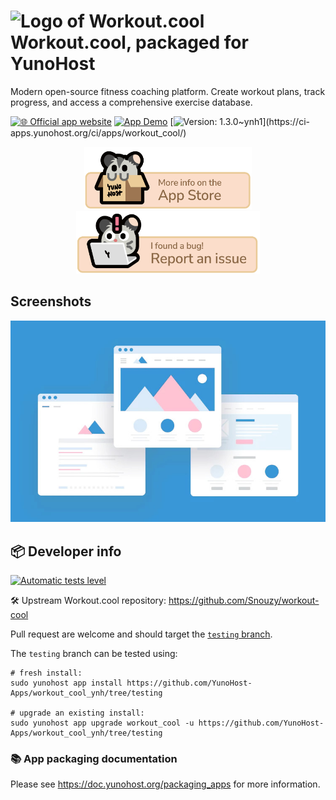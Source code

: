 <!--
N.B.: This README was automatically generated by <https://github.com/YunoHost/apps_tools/blob/main/readme_generator>
It shall NOT be edited by hand.
-->

<h1>
  <img src="https://raw.githubusercontent.com/YunoHost/apps/main/logos/workout_cool.png" width="32px" alt="Logo of Workout.cool">
  Workout.cool, packaged for YunoHost
</h1>

Modern open-source fitness coaching platform. Create workout plans, track progress, and access a comprehensive exercise database. 

[![🌐 Official app website](https://img.shields.io/badge/Official_app_website-darkgreen?style=for-the-badge)](https://workout.cool/)
[![App Demo](https://img.shields.io/badge/App_Demo-blue?style=for-the-badge)](https://workout.cool/)
[![Version: 1.3.0~ynh1](https://img.shields.io/badge/Version-1.3.0~ynh1-rgba(0,150,0,1)?style=for-the-badge)](https://ci-apps.yunohost.org/ci/apps/workout_cool/)

<div align="center">
<a href="https://apps.yunohost.org/app/workout_cool"><img height="100px" src="https://github.com/YunoHost/yunohost-artwork/raw/refs/heads/main/badges/neopossum-badges/badge_more_info_on_the_appstore.svg"/></a>
<a href="https://github.com/YunoHost-Apps/workout_cool_ynh/issues"><img height="100px" src="https://github.com/YunoHost/yunohost-artwork/raw/refs/heads/main/badges/neopossum-badges/badge_report_an_issue.svg"/></a>
</div>


## Screenshots
![Screenshot of Workout.cool](./doc/screenshots/example.jpg)

## 📦 Developer info

[![Automatic tests level](https://apps.yunohost.org/badge/cilevel/workout_cool)](https://ci-apps.yunohost.org/ci/apps/workout_cool/)

🛠️ Upstream Workout.cool repository: <https://github.com/Snouzy/workout-cool>

Pull request are welcome and should target the [`testing` branch](https://github.com/YunoHost-Apps/workout_cool_ynh/tree/testing).

The `testing` branch can be tested using:
```
# fresh install:
sudo yunohost app install https://github.com/YunoHost-Apps/workout_cool_ynh/tree/testing

# upgrade an existing install:
sudo yunohost app upgrade workout_cool -u https://github.com/YunoHost-Apps/workout_cool_ynh/tree/testing
```

### 📚 App packaging documentation

Please see <https://doc.yunohost.org/packaging_apps> for more information.